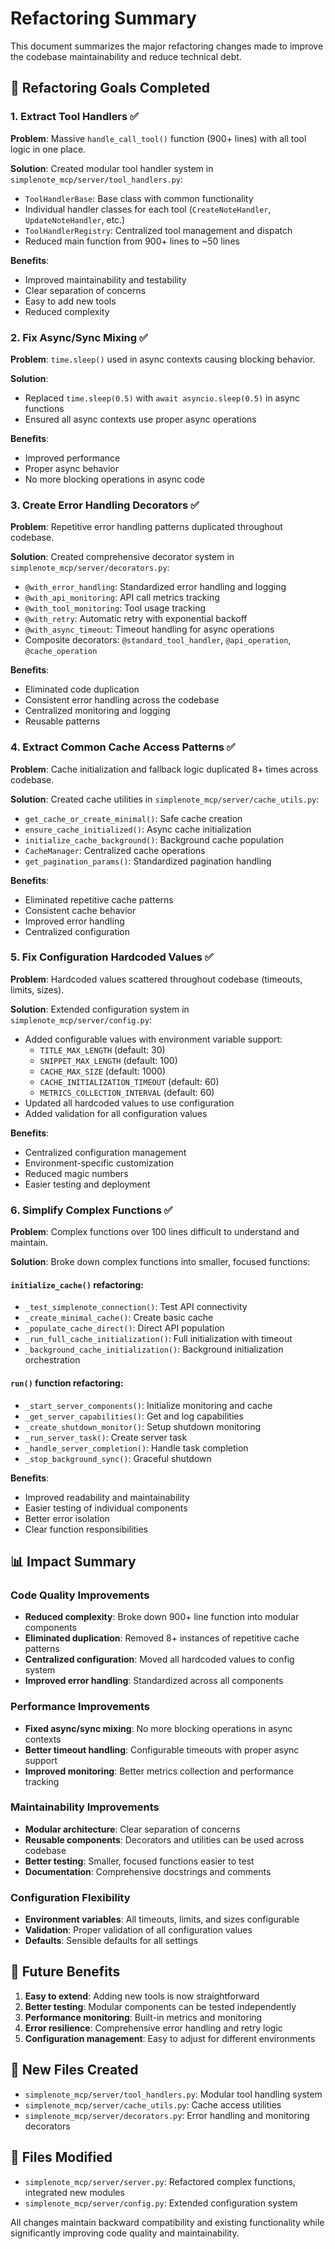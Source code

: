 # Refactoring Summary

This document summarizes the major refactoring changes made to improve the codebase maintainability and reduce technical debt.

## 🎯 Refactoring Goals Completed

### 1. Extract Tool Handlers ✅
**Problem**: Massive `handle_call_tool()` function (900+ lines) with all tool logic in one place.

**Solution**: Created modular tool handler system in `simplenote_mcp/server/tool_handlers.py`:
- `ToolHandlerBase`: Base class with common functionality
- Individual handler classes for each tool (`CreateNoteHandler`, `UpdateNoteHandler`, etc.)
- `ToolHandlerRegistry`: Centralized tool management and dispatch
- Reduced main function from 900+ lines to ~50 lines

**Benefits**:
- Improved maintainability and testability
- Clear separation of concerns
- Easy to add new tools
- Reduced complexity

### 2. Fix Async/Sync Mixing ✅
**Problem**: `time.sleep()` used in async contexts causing blocking behavior.

**Solution**: 
- Replaced `time.sleep(0.5)` with `await asyncio.sleep(0.5)` in async functions
- Ensured all async contexts use proper async operations

**Benefits**:
- Improved performance
- Proper async behavior
- No more blocking operations in async code

### 3. Create Error Handling Decorators ✅
**Problem**: Repetitive error handling patterns duplicated throughout codebase.

**Solution**: Created comprehensive decorator system in `simplenote_mcp/server/decorators.py`:
- `@with_error_handling`: Standardized error handling and logging
- `@with_api_monitoring`: API call metrics tracking
- `@with_tool_monitoring`: Tool usage tracking
- `@with_retry`: Automatic retry with exponential backoff
- `@with_async_timeout`: Timeout handling for async operations
- Composite decorators: `@standard_tool_handler`, `@api_operation`, `@cache_operation`

**Benefits**:
- Eliminated code duplication
- Consistent error handling across the codebase
- Centralized monitoring and logging
- Reusable patterns

### 4. Extract Common Cache Access Patterns ✅
**Problem**: Cache initialization and fallback logic duplicated 8+ times across codebase.

**Solution**: Created cache utilities in `simplenote_mcp/server/cache_utils.py`:
- `get_cache_or_create_minimal()`: Safe cache creation
- `ensure_cache_initialized()`: Async cache initialization
- `initialize_cache_background()`: Background cache population
- `CacheManager`: Centralized cache operations
- `get_pagination_params()`: Standardized pagination handling

**Benefits**:
- Eliminated repetitive cache patterns
- Consistent cache behavior
- Improved error handling
- Centralized configuration

### 5. Fix Configuration Hardcoded Values ✅
**Problem**: Hardcoded values scattered throughout codebase (timeouts, limits, sizes).

**Solution**: Extended configuration system in `simplenote_mcp/server/config.py`:
- Added configurable values with environment variable support:
  - `TITLE_MAX_LENGTH` (default: 30)
  - `SNIPPET_MAX_LENGTH` (default: 100)
  - `CACHE_MAX_SIZE` (default: 1000)
  - `CACHE_INITIALIZATION_TIMEOUT` (default: 60)
  - `METRICS_COLLECTION_INTERVAL` (default: 60)
- Updated all hardcoded values to use configuration
- Added validation for all configuration values

**Benefits**:
- Centralized configuration management
- Environment-specific customization
- Reduced magic numbers
- Easier testing and deployment

### 6. Simplify Complex Functions ✅
**Problem**: Complex functions over 100 lines difficult to understand and maintain.

**Solution**: Broke down complex functions into smaller, focused functions:

#### `initialize_cache()` refactoring:
- `_test_simplenote_connection()`: Test API connectivity
- `_create_minimal_cache()`: Create basic cache
- `_populate_cache_direct()`: Direct API population
- `_run_full_cache_initialization()`: Full initialization with timeout
- `_background_cache_initialization()`: Background initialization orchestration

#### `run()` function refactoring:
- `_start_server_components()`: Initialize monitoring and cache
- `_get_server_capabilities()`: Get and log capabilities
- `_create_shutdown_monitor()`: Setup shutdown monitoring
- `_run_server_task()`: Create server task
- `_handle_server_completion()`: Handle task completion
- `_stop_background_sync()`: Graceful shutdown

**Benefits**:
- Improved readability and maintainability
- Easier testing of individual components
- Better error isolation
- Clear function responsibilities

## 📊 Impact Summary

### Code Quality Improvements
- **Reduced complexity**: Broke down 900+ line function into modular components
- **Eliminated duplication**: Removed 8+ instances of repetitive cache patterns
- **Centralized configuration**: Moved all hardcoded values to config system
- **Improved error handling**: Standardized across all components

### Performance Improvements
- **Fixed async/sync mixing**: No more blocking operations in async contexts
- **Better timeout handling**: Configurable timeouts with proper async support
- **Improved monitoring**: Better metrics collection and performance tracking

### Maintainability Improvements
- **Modular architecture**: Clear separation of concerns
- **Reusable components**: Decorators and utilities can be used across codebase
- **Better testing**: Smaller, focused functions easier to test
- **Documentation**: Comprehensive docstrings and comments

### Configuration Flexibility
- **Environment variables**: All timeouts, limits, and sizes configurable
- **Validation**: Proper validation of all configuration values
- **Defaults**: Sensible defaults for all settings

## 🚀 Future Benefits

1. **Easy to extend**: Adding new tools is now straightforward
2. **Better testing**: Modular components can be tested independently
3. **Performance monitoring**: Built-in metrics and monitoring
4. **Error resilience**: Comprehensive error handling and retry logic
5. **Configuration management**: Easy to adjust for different environments

## 📁 New Files Created

- `simplenote_mcp/server/tool_handlers.py`: Modular tool handling system
- `simplenote_mcp/server/cache_utils.py`: Cache access utilities
- `simplenote_mcp/server/decorators.py`: Error handling and monitoring decorators

## 🔧 Files Modified

- `simplenote_mcp/server/server.py`: Refactored complex functions, integrated new modules
- `simplenote_mcp/server/config.py`: Extended configuration system

All changes maintain backward compatibility and existing functionality while significantly improving code quality and maintainability.
